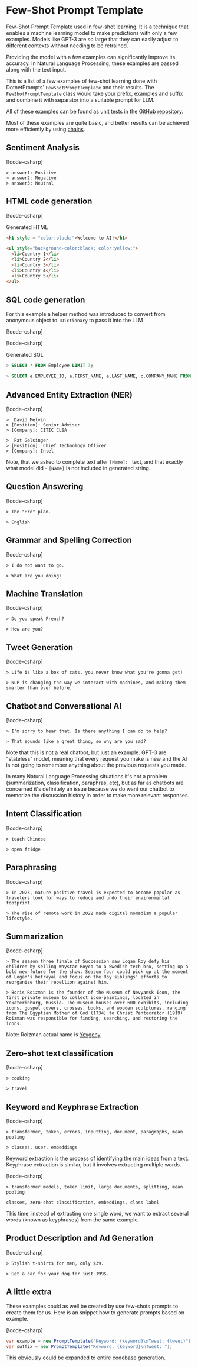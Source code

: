 ﻿# Few-Shot Prompt Template 

Few-Shot Prompt Template  used in few-shot learning. It is a technique that enables a machine learning model to make predictions with only a few examples. 
Models like GPT-3 are so large that they can easily adjust to different contexts without needing to be retrained.

Providing the model with a few examples can significantly improve its accuracy. 
In Natural Language Processing, these examples are passed along with the text input.

This is a list of a few examples of few-shot learning done with DotnetPrompts' `FewShotPromptTemplate` and their results. 
The `FewShotPromptTemplate` class would take your prefix, examples and suffix and combine it with separator into a suitable prompt for LLM.

All of these examples can be found as unit tests in the [GitHub repository](). 

Most of these examples are quite basic, and better results can be achieved more efficiently by using [chains](../Chains/getting_started.md).



## Sentiment Analysis 

[!code-csharp[](../../../test/DotnetPrompt.Tests.Examples/Chains/FewShotModelExamples.cs#Example_ModelChainFewShotPromptTemplate_SentimentAnalysis)]

```text
> answer1: Positive
> answer2: Negative
> answer3: Neutral
```

## HTML code generation

[!code-csharp[](../../../test/DotnetPrompt.Tests.Examples/Chains/FewShotModelExamples.cs#Example_ModelChainFewShotPromptTemplate_HTMLGeneration)]

Generated HTML

```html
<h1 style = "color:black;">Welcome to AI!</h1>
```
```html
<ul style="background-color:black; color:yellow;">
  <li>Country 1</li>
  <li>Country 2</li>
  <li>Country 3</li>
  <li>Country 4</li>
  <li>Country 5</li>
</ul>
```

## SQL code generation

For this example a helper method was introduced to convert from anonymous object to `IDictionary` to pass it into the LLM

[!code-csharp[](../../../test/DotnetPrompt.Tests.Examples/Chains/FewShotModelExamples.cs#Example_ModelChainFewShotPromptTemplate_SQLGeneration)]

[!code-csharp[](../../../test/DotnetPrompt.Tests.Examples/Chains/FewShotModelExamples.cs#Example_ObjectExtension)]

Generated SQL

```sql
> SELECT * FROM Employee LIMIT 3;
```

```sql
> SELECT e.EMPLOYEE_ID, e.FIRST_NAME, e.LAST_NAME, c.COMPANY_NAME FROM Employee e INNER JOIN Company c ON e.COMPANY = c.COMPANY_NAME;
```

## Advanced Entity Extraction (NER)

[!code-csharp[](../../../test/DotnetPrompt.Tests.Examples/Chains/FewShotModelExamples.cs#Example_ModelChainFewShotPromptTemplate_NERGeneration)]

```text
>  David Melvin
> [Position]: Senior Adviser
> [Company]: CITIC CLSA

```

```text
>  Pat Gelsinger
> [Position]: Chief Technology Officer
> [Company]: Intel
```

Note, that we asked to complete text after `[Name]: ` text, and that exactly what model did - `[Name]` is not included in generated string.

## Question Answering

[!code-csharp[](../../../test/DotnetPrompt.Tests.Examples/Chains/FewShotModelExamples.cs#Example_ModelChainFewShotPromptTemplate_QuestionAnswering)]

```text
> The "Pro" plan.
```
```text
> English
```

## Grammar and Spelling Correction

[!code-csharp[](../../../test/DotnetPrompt.Tests.Examples/Chains/FewShotModelExamples.cs#Example_ModelChainFewShotPromptTemplate_GrammarCorrection)]

```text
> I do not want to go.
```
```text
> What are you doing?
```

## Machine Translation

[!code-csharp[](../../../test/DotnetPrompt.Tests.Examples/Chains/FewShotModelExamples.cs#Example_ModelChainFewShotPromptTemplate_MachineTranslation)]

```text
> Do you speak French?
```
```text
> How are you?
```

## Tweet Generation

[!code-csharp[](../../../test/DotnetPrompt.Tests.Examples/Chains/FewShotModelExamples.cs#Example_ModelChainFewShotPromptTemplate_TweetGeneration)]

```text
> Life is like a box of cats, you never know what you're gonna get! 
```
```text
> NLP is changing the way we interact with machines, and making them smarter than ever before.
```

## Chatbot and Conversational AI

[!code-csharp[](../../../test/DotnetPrompt.Tests.Examples/Chains/FewShotModelExamples.cs#Example_ModelChainFewShotPromptTemplate_Chatbot)]

```text
> I'm sorry to hear that. Is there anything I can do to help?
```
```text
> That sounds like a great thing, so why are you sad?
```

Note that this is not a real chatbot, but just an example. GPT-3 are "stateless" model, meaning that every request you make is new and the AI is not 
going to remember anything about the previous requests you made.

In many Natural Language Processing situations it's not a problem (summarization, classification, paraphras, etc), 
but as far as chatbots are concerned it's definitely an issue because we do want our chatbot to memorize the discussion history in order to make more relevant responses.

## Intent Classification

[!code-csharp[](../../../test/DotnetPrompt.Tests.Examples/Chains/FewShotModelExamples.cs#Example_ModelChainFewShotPromptTemplate_IntentClassification)]

```text
> teach Chinese
```
```text
> open fridge
```

## Paraphrasing

[!code-csharp[](../../../test/DotnetPrompt.Tests.Examples/Chains/FewShotModelExamples.cs#Example_ModelChainFewShotPromptTemplate_Paraphrasing)]

```text
> In 2023, nature positive travel is expected to become popular as travelers look for ways to reduce and undo their environmental footprint.
```
```text
> The rise of remote work in 2022 made digital nomadism a popular lifestyle.
```

## Summarization

[!code-csharp[](../../../test/DotnetPrompt.Tests.Examples/Chains/FewShotModelExamples.cs#Example_ModelChainFewShotPromptTemplate_Summarization)]

```text
> The season three finale of Succession saw Logan Roy defy his children by selling Waystar Royco to a Swedish tech bro, setting up a bold new future for the show. Season four could pick up at the moment of Logan's betrayal and focus on the Roy siblings' efforts to reorganize their rebellion against him.
```
```text
> Boris Roizman is the founder of the Museum of Nevyansk Icon, the first private museum to collect icon-paintings, located in Yekaterinburg, Russia. The museum houses over 600 exhibits, including icons, gospel covers, crosses, books, and wooden sculptures, ranging from The Egyptian Mother of God (1734) to Christ Pantocrator (1919). Roizman was responsible for finding, searching, and restoring the icons.
```
Note: Roizman actual name is [Yevgeny](https://en.wikipedia.org/wiki/Yevgeny_Roizman)

## Zero-shot text classification

[!code-csharp[](../../../test/DotnetPrompt.Tests.Examples/Chains/FewShotModelExamples.cs#Example_ModelChainFewShotPromptTemplate_TextClassification)]

```text
> cooking
```
```text
> travel
```

## Keyword and Keyphrase Extraction

[!code-csharp[](../../../test/DotnetPrompt.Tests.Examples/Chains/FewShotModelExamples.cs#Example_ModelChainFewShotPromptTemplate_KeywordExtraction)]

```text
> transformer, token, errors, inputting, document, paragraphs, mean pooling
```
```text
> classes, user, embeddings
```

Keyword extraction is the process of identifying the main ideas from a text. Keyphrase extraction is similar, but it involves extracting multiple words.

[!code-csharp[](../../../test/DotnetPrompt.Tests.Examples/Chains/FewShotModelExamples.cs#Example_ModelChainFewShotPromptTemplate_KeyphraseExtraction)]

```text
> transformer models, token limit, large documents, splitting, mean pooling
```
```text
classes, zero-shot classification, embeddings, class label
```

This time, instead of extracting one single word, we want to extract several words (known as keyphrases) from the same example.

## Product Description and Ad Generation

[!code-csharp[](../../../test/DotnetPrompt.Tests.Examples/Chains/FewShotModelExamples.cs#Example_ModelChainFewShotPromptTemplate_AdGeneration)]

```text
> Stylish t-shirts for men, only $39.
```
```text
> Get a car for your dog for just 199$.
```

## A little extra

These examples could as well be created by use few-shots prompts to create them for us. Here is an snippet how to generate prompts based on example.

[!code-csharp[](../../../test/DotnetPrompt.Tests.Examples/Chains/FewShotModelExamples.cs#Example_ModelChainFewShotPromptTemplate_PromptGeneration)]

```csharp
var example = new PromptTemplate("Keyword: {keyword}\nTweet: {tweet}");
var suffix = new PromptTemplate("Keyword: {keyword}\nTweet: ");
```

This obviously could be expanded to entire codebase generation.